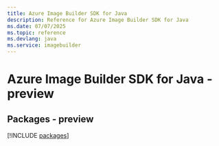```yaml
---
title: Azure Image Builder SDK for Java
description: Reference for Azure Image Builder SDK for Java
ms.date: 07/07/2025
ms.topic: reference
ms.devlang: java
ms.service: imagebuilder
---
```

# Azure Image Builder SDK for Java - preview
## Packages - preview
[!INCLUDE [packages](image-builder-index.md)]